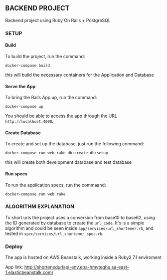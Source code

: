 ## BACKEND PROJECT

Backend project using Ruby On Rails + PostgreSQL

### SETUP

#### Build
To build the project, run the command:
```
docker-compose build
```
this will build the necessary containers for the Application and Database

#### Serve the App
To bring the Rails App up, run the command:
```
docker-compose up
```
You should be able to access the app through the URL `http://localhost:4000`.

#### Create Database
To create and set up the database, just run the following command:
```
docker-compose run web rake db:create db:setup
```
this will create both development database and test database
#### Run specs
To run the application specs, run the commaand:
```
docker-compose run web rake
```

### ALGORITHM EXPLANATION
To short urls the project uses a conversion from base10 to base62, using the ID generated by database to create the `url_code`. It's is a simple algorithm and could be seen inside `app/services/url_shortener.rb`, and tested in `spec/services/url_shortener_spec.rb`.

### Deploy

The app is hosted on AWS Beanstalk, working inside a Ruby2.7.1 enviroment

App link: http://shortenedurlapi-env.eba-hmyteghu.sa-east-1.elasticbeanstalk.com/
